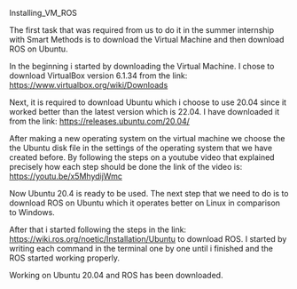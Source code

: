 Installing_VM_ROS

The first task that was required from us to do it in the summer internship with Smart Methods is to download the Virtual Machine and then download ROS on Ubuntu.

In the beginning i started by downloading the Virtual Machine. I chose to download VirtualBox version 6.1.34 from the link:
https://www.virtualbox.org/wiki/Downloads

Next, it is required to download Ubuntu which i choose to use 20.04 since it worked better than the latest version which is 22.04. I have downloaded it from the link: https://releases.ubuntu.com/20.04/

After making a new operating system on the virtual machine we choose the the Ubuntu disk file in the settings of the operating system that we have created before.
By following the steps on a youtube video that explained precisely how each step should be done the link of the video is: https://youtu.be/x5MhydijWmc

Now Ubuntu 20.4 is ready to be used. The next step that we need to do is to download ROS on Ubuntu which it operates better on Linux in comparison to Windows.

After that i started following the steps in the link: https://wiki.ros.org/noetic/Installation/Ubuntu to download ROS. I started by writing each command in the terminal one by one until i finished and the ROS started working properly.

Working on Ubuntu 20.04 and ROS has been downloaded.
